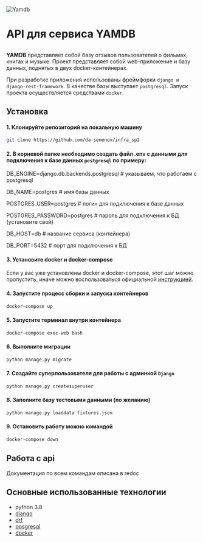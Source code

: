 ![Yamdb](https://github.com/da-semenov/yamdb_final/workflows/main/badge.svg)

# API для сервиса YAMDB
## 
**YAMDB**  представляет собой базу отзывов пользователей о фильмах, книгах и музыке.
Проект представляет собой web-приложение и базу данных, поднятых в двух docker-контейнерах.

При разработке приложения использованы фреймфорки ```django и django-rest-framework```. В качестве базы выступает ```postgresql```.
Запуск проекта осуществляется средствами ```docker```.

## Установка

#### 1. Клонируйте репозиторий на локальную машину
```bash
git clone https://github.com/da-semenov/infra_sp2
```

#### 2. В корневой папке необходимо создать файл .env с данными для подключения к базе данных ```postgresql``` по примеру:
DB_ENGINE=django.db.backends.postgresql # указываем, что работаем с postgresql

DB_NAME=postgres # имя базы данных

POSTGRES_USER=postgres # логин для подключения к базе данных

POSTGRES_PASSWORD=postgres # пароль для подключения к БД (установите свой)

DB_HOST=db # название сервиса (контейнера)

DB_PORT=5432 # порт для подключения к БД

#### 3. Установите docker и docker-compose

Если у вас уже установлены docker и docker-compose, этот шаг можно пропустить, иначе можно воспользоваться официальной [инструкцией](https://docs.docker.com/engine/install/).

#### 4. Запустите процесс сборки и запуска контейнеров
```bash
docker-compose up
```

#### 5. Запустите терминал внутри контейнера
```bash
docker-compose exec web bash
```

#### 6. Выполните миграции
```bash
python manage.py migrate
```

#### 7. Создайте суперпользователя для работы с админкой ```Django```
```bash
python manage.py createsuperuser
```

#### 8. Заполните базу тестовыми данными (по желанию)
```bash
python manage.py loaddata fixtures.json
```

#### 9. Остановить работу можно командой
```bash
docker-compose down
```

## Работа с api
Документация по всем командам описана в redoc

## Основные использованные технологии
* python 3.8
* [django](https://www.djangoproject.com/)
* [drf](https://www.django-rest-framework.org/)
* [posgresql](https://www.postgresql.org/)
* [docker](https://www.docker.com/)
